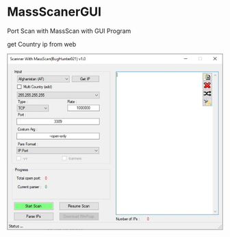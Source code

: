 # MassScanerGUI
Port Scan with MassScan with GUI Program

get Country ip from web

![alt text](https://github.com/BugHunter021/MassScanerGUI/blob/main/v1.0/screenshot.jpg?raw=true)

